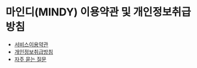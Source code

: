 # 마인디(MINDY) 이용약관 및 개인정보취급방침

* [서비스이용약관](terms-of-use.md)
* [개인정보취급방침](privacy-statements.md)
* [자주 묻는 질문](faq.md)

